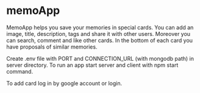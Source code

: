 # memoApp

MemoApp helps you save your memories in special cards. You can add an image, title, description, tags and share it with other users. Moreover you can search, comment and like other cards. In the bottom of each card you have proposals of similar memories.

Create .env file with PORT and CONNECTION_URL (with mongodb path) in server directory.
To run an app start server and client with npm start command.

To add card log in by google account or login.

